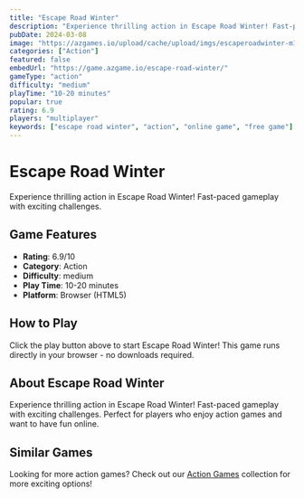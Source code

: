 ```yaml
---
title: "Escape Road Winter"
description: "Experience thrilling action in Escape Road Winter! Fast-paced gameplay with exciting challenges."
pubDate: 2024-03-08
image: "https://azgames.io/upload/cache/upload/imgs/escaperoadwinter-m144x144.webp"
categories: ["Action"]
featured: false
embedUrl: "https://game.azgame.io/escape-road-winter/"
gameType: "action"
difficulty: "medium"
playTime: "10-20 minutes"
popular: true
rating: 6.9
players: "multiplayer"
keywords: ["escape road winter", "action", "online game", "free game"]
---
```


# Escape Road Winter

Experience thrilling action in Escape Road Winter! Fast-paced gameplay with exciting challenges.

## Game Features

- **Rating**: 6.9/10
- **Category**: Action
- **Difficulty**: medium
- **Play Time**: 10-20 minutes
- **Platform**: Browser (HTML5)

## How to Play

Click the play button above to start Escape Road Winter! This game runs directly in your browser - no downloads required.

## About Escape Road Winter

Experience thrilling action in Escape Road Winter! Fast-paced gameplay with exciting challenges. Perfect for players who enjoy action games and want to have fun online.

## Similar Games

Looking for more action games? Check out our [Action Games](/categories/action) collection for more exciting options!
